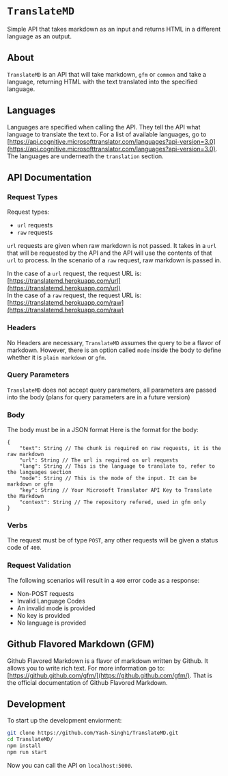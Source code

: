 
# `TranslateMD`
Simple API that takes markdown as an input and returns HTML in a different language as an output.
## About
`TranslateMD` is an API that will take markdown, `gfm` or `common` and take a language, returning HTML with the text translated into the specified language.
## Languages
Languages are specified when calling the API. They tell the API what language to translate the text to. For a list of available languages, go to [https://api.cognitive.microsofttranslator.com/languages?api-version=3.0](https://api.cognitive.microsofttranslator.com/languages?api-version=3.0). The languages are underneath the `translation` section.
## API Documentation
### Request Types
Request types:
* `url` requests
* `raw` requests

`url` requests are given when raw markdown is not passed. It takes in a `url` that will be requested by the API and the API will use the contents of that `url` to process. In the scenario of a `raw` request, raw markdown is passed in.

In the case of a `url` request, the request URL is: [https://translatemd.herokuapp.com/url](https://translatemd.herokuapp.com/url)<br>
In the case of a `raw` request, the request URL is: [https://translatemd.herokuapp.com/raw](https://translatemd.herokuapp.com/raw)
### Headers
No Headers are necessary, `TranslateMD` assumes the query to be a flavor of markdown. However, there is an option called `mode` inside the body to define whether it is `plain markdown` or `gfm`. 
### Query Parameters
`TranslateMD` does not accept query parameters, all parameters are passed into the body (plans for query parameters are in a future version)
### Body
The body must be in a JSON format
Here is the format for the body:
```
{
	"text": String // The chunk is required on raw requests, it is the raw markdown
	"url": String // The url is required on url requests
	"lang": String // This is the language to translate to, refer to the languages section
	"mode": String // This is the mode of the input. It can be markdown or gfm
	"key": String // Your Microsoft Translator API Key to Translate the Markdown
	"context": String // The repository refered, used in gfm only
}
```
### Verbs
The request must be of type `POST`, any other requests will be given a status code of `400`.
### Request Validation
The following scenarios will result in a `400` error code as a response:
* Non-POST requests
* Invalid Language Codes
* An invalid mode is provided
* No key is provided
* No language is provided

## Github Flavored Markdown (GFM)
Github Flavored Markdown is a flavor of markdown written by Github. It allows you to write rich text. For more information go to: [https://github.github.com/gfm/](https://github.github.com/gfm/). That is the official documentation of Github Flavored Markdown.

## Development
To start up the development enviorment:
```bash
git clone https://github.com/Yash-Singh1/TranslateMD.git
cd TranslateMD/
npm install
npm run start
```
Now you can call the API on `localhost:5000`.
